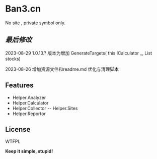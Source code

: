 ﻿# Ban3.cn
No site , private symbol only.

## _最后修改_

2023-08-29
1.0.13.? 版本为增加 GenerateTargets(
        this ICalculator _,
        List<Stock> stocks)

2023-08-26
增加资源文件和readme.md
优化与清理脚本

## Features

- Helper.Analyzer
- Helper.Calculator
- Helper.Collector
-- Helper.Sites
- Helper.Reportor

## License

WTFPL

**Keep it simple, stupid!**